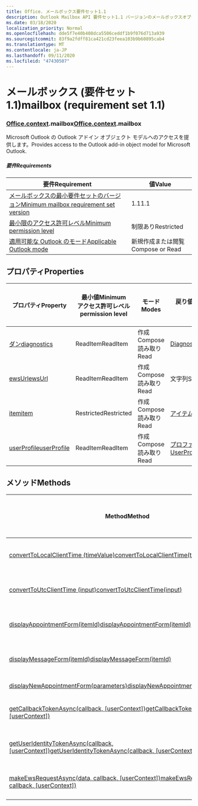 ```yaml
---
title: Office. メールボックス要件セット1.1
description: Outlook Mailbox API 要件セット1.1 バージョンのメールボックスオブジェクトモデル。
ms.date: 03/18/2020
localization_priority: Normal
ms.openlocfilehash: dde5f7e40b408dca5506ceddf1b9f076d713a939
ms.sourcegitcommit: 83f9a2fdff81ca421cd23feea103b9b60895cab4
ms.translationtype: MT
ms.contentlocale: ja-JP
ms.lasthandoff: 09/11/2020
ms.locfileid: "47430507"
---
```

# <a name="mailbox-requirement-set-11"></a><span data-ttu-id="4b638-103">メールボックス (要件セット 1.1)</span><span class="sxs-lookup"><span data-stu-id="4b638-103">mailbox (requirement set 1.1)</span></span>

### <a name="officecontextmailbox"></a><span data-ttu-id="4b638-104">[Office](office.md)[.context](office.context.md).mailbox</span><span class="sxs-lookup"><span data-stu-id="4b638-104">[Office](office.md)[.context](office.context.md).mailbox</span></span>

<span data-ttu-id="4b638-105">Microsoft Outlook の Outlook アドイン オブジェクト モデルへのアクセスを提供します。</span><span class="sxs-lookup"><span data-stu-id="4b638-105">Provides access to the Outlook add-in object model for Microsoft Outlook.</span></span>

##### <a name="requirements"></a><span data-ttu-id="4b638-106">要件</span><span class="sxs-lookup"><span data-stu-id="4b638-106">Requirements</span></span>

|<span data-ttu-id="4b638-107">要件</span><span class="sxs-lookup"><span data-stu-id="4b638-107">Requirement</span></span>| <span data-ttu-id="4b638-108">値</span><span class="sxs-lookup"><span data-stu-id="4b638-108">Value</span></span>|
|---|---|
|[<span data-ttu-id="4b638-109">メールボックスの最小要件セットのバージョン</span><span class="sxs-lookup"><span data-stu-id="4b638-109">Minimum mailbox requirement set version</span></span>](../../requirement-sets/outlook-api-requirement-sets.md)| <span data-ttu-id="4b638-110">1.1</span><span class="sxs-lookup"><span data-stu-id="4b638-110">1.1</span></span>|
|[<span data-ttu-id="4b638-111">最小限のアクセス許可レベル</span><span class="sxs-lookup"><span data-stu-id="4b638-111">Minimum permission level</span></span>](../../../outlook/understanding-outlook-add-in-permissions.md)| <span data-ttu-id="4b638-112">制限あり</span><span class="sxs-lookup"><span data-stu-id="4b638-112">Restricted</span></span>|
|[<span data-ttu-id="4b638-113">適用可能な Outlook のモード</span><span class="sxs-lookup"><span data-stu-id="4b638-113">Applicable Outlook mode</span></span>](../../../outlook/outlook-add-ins-overview.md#extension-points)| <span data-ttu-id="4b638-114">新規作成または閲覧</span><span class="sxs-lookup"><span data-stu-id="4b638-114">Compose or Read</span></span>|

## <a name="properties"></a><span data-ttu-id="4b638-115">プロパティ</span><span class="sxs-lookup"><span data-stu-id="4b638-115">Properties</span></span>

| <span data-ttu-id="4b638-116">プロパティ</span><span class="sxs-lookup"><span data-stu-id="4b638-116">Property</span></span> | <span data-ttu-id="4b638-117">最小値</span><span class="sxs-lookup"><span data-stu-id="4b638-117">Minimum</span></span><br><span data-ttu-id="4b638-118">アクセス許可レベル</span><span class="sxs-lookup"><span data-stu-id="4b638-118">permission level</span></span> | <span data-ttu-id="4b638-119">モード</span><span class="sxs-lookup"><span data-stu-id="4b638-119">Modes</span></span> | <span data-ttu-id="4b638-120">戻り値の種類</span><span class="sxs-lookup"><span data-stu-id="4b638-120">Return type</span></span> | <span data-ttu-id="4b638-121">最小値</span><span class="sxs-lookup"><span data-stu-id="4b638-121">Minimum</span></span><br><span data-ttu-id="4b638-122">要件セット</span><span class="sxs-lookup"><span data-stu-id="4b638-122">requirement set</span></span> |
|---|---|---|---|:---:|
| [<span data-ttu-id="4b638-123">ダン</span><span class="sxs-lookup"><span data-stu-id="4b638-123">diagnostics</span></span>](/javascript/api/outlook/office.mailbox?view=outlook-js-1.1&preserve-view=true#diagnostics) | <span data-ttu-id="4b638-124">ReadItem</span><span class="sxs-lookup"><span data-stu-id="4b638-124">ReadItem</span></span> | <span data-ttu-id="4b638-125">作成</span><span class="sxs-lookup"><span data-stu-id="4b638-125">Compose</span></span><br><span data-ttu-id="4b638-126">読み取り</span><span class="sxs-lookup"><span data-stu-id="4b638-126">Read</span></span> | [<span data-ttu-id="4b638-127">Diagnostics</span><span class="sxs-lookup"><span data-stu-id="4b638-127">Diagnostics</span></span>](/javascript/api/outlook/office.diagnostics?view=outlook-js-1.1&preserve-view=true) | [<span data-ttu-id="4b638-128">1.1</span><span class="sxs-lookup"><span data-stu-id="4b638-128">1.1</span></span>](../requirement-set-1.1/outlook-requirement-set-1.1.md) |
| [<span data-ttu-id="4b638-129">ewsUrl</span><span class="sxs-lookup"><span data-stu-id="4b638-129">ewsUrl</span></span>](/javascript/api/outlook/office.mailbox?view=outlook-js-1.1&preserve-view=true#ewsurl) | <span data-ttu-id="4b638-130">ReadItem</span><span class="sxs-lookup"><span data-stu-id="4b638-130">ReadItem</span></span> | <span data-ttu-id="4b638-131">作成</span><span class="sxs-lookup"><span data-stu-id="4b638-131">Compose</span></span><br><span data-ttu-id="4b638-132">読み取り</span><span class="sxs-lookup"><span data-stu-id="4b638-132">Read</span></span> | <span data-ttu-id="4b638-133">文字列</span><span class="sxs-lookup"><span data-stu-id="4b638-133">String</span></span> | [<span data-ttu-id="4b638-134">1.1</span><span class="sxs-lookup"><span data-stu-id="4b638-134">1.1</span></span>](../requirement-set-1.1/outlook-requirement-set-1.1.md) |
| [<span data-ttu-id="4b638-135">item</span><span class="sxs-lookup"><span data-stu-id="4b638-135">item</span></span>](office.context.mailbox.item.md) | <span data-ttu-id="4b638-136">Restricted</span><span class="sxs-lookup"><span data-stu-id="4b638-136">Restricted</span></span> | <span data-ttu-id="4b638-137">作成</span><span class="sxs-lookup"><span data-stu-id="4b638-137">Compose</span></span><br><span data-ttu-id="4b638-138">読み取り</span><span class="sxs-lookup"><span data-stu-id="4b638-138">Read</span></span> | [<span data-ttu-id="4b638-139">アイテム</span><span class="sxs-lookup"><span data-stu-id="4b638-139">Item</span></span>](/javascript/api/outlook/office.item?view=outlook-js-1.1&preserve-view=true) | [<span data-ttu-id="4b638-140">1.1</span><span class="sxs-lookup"><span data-stu-id="4b638-140">1.1</span></span>](../requirement-set-1.1/outlook-requirement-set-1.1.md) |
| [<span data-ttu-id="4b638-141">userProfile</span><span class="sxs-lookup"><span data-stu-id="4b638-141">userProfile</span></span>](/javascript/api/outlook/office.mailbox?view=outlook-js-1.1&preserve-view=true#userprofile) | <span data-ttu-id="4b638-142">ReadItem</span><span class="sxs-lookup"><span data-stu-id="4b638-142">ReadItem</span></span> | <span data-ttu-id="4b638-143">作成</span><span class="sxs-lookup"><span data-stu-id="4b638-143">Compose</span></span><br><span data-ttu-id="4b638-144">読み取り</span><span class="sxs-lookup"><span data-stu-id="4b638-144">Read</span></span> | [<span data-ttu-id="4b638-145">プロファイル</span><span class="sxs-lookup"><span data-stu-id="4b638-145">UserProfile</span></span>](/javascript/api/outlook/office.userprofile?view=outlook-js-1.1&preserve-view=true) | [<span data-ttu-id="4b638-146">1.1</span><span class="sxs-lookup"><span data-stu-id="4b638-146">1.1</span></span>](../requirement-set-1.1/outlook-requirement-set-1.1.md) |

## <a name="methods"></a><span data-ttu-id="4b638-147">メソッド</span><span class="sxs-lookup"><span data-stu-id="4b638-147">Methods</span></span>

| <span data-ttu-id="4b638-148">Method</span><span class="sxs-lookup"><span data-stu-id="4b638-148">Method</span></span> | <span data-ttu-id="4b638-149">最小値</span><span class="sxs-lookup"><span data-stu-id="4b638-149">Minimum</span></span><br><span data-ttu-id="4b638-150">アクセス許可レベル</span><span class="sxs-lookup"><span data-stu-id="4b638-150">permission level</span></span> | <span data-ttu-id="4b638-151">モード</span><span class="sxs-lookup"><span data-stu-id="4b638-151">Modes</span></span> | <span data-ttu-id="4b638-152">最小値</span><span class="sxs-lookup"><span data-stu-id="4b638-152">Minimum</span></span><br><span data-ttu-id="4b638-153">要件セット</span><span class="sxs-lookup"><span data-stu-id="4b638-153">requirement set</span></span> |
|---|---|---|:---:|
| [<span data-ttu-id="4b638-154">convertToLocalClientTime (timeValue)</span><span class="sxs-lookup"><span data-stu-id="4b638-154">convertToLocalClientTime(timeValue)</span></span>](/javascript/api/outlook/office.mailbox?view=outlook-js-1.1&preserve-view=true#converttolocalclienttime-timevalue-) | <span data-ttu-id="4b638-155">ReadItem</span><span class="sxs-lookup"><span data-stu-id="4b638-155">ReadItem</span></span> | <span data-ttu-id="4b638-156">作成</span><span class="sxs-lookup"><span data-stu-id="4b638-156">Compose</span></span><br><span data-ttu-id="4b638-157">読み取り</span><span class="sxs-lookup"><span data-stu-id="4b638-157">Read</span></span> | [<span data-ttu-id="4b638-158">1.1</span><span class="sxs-lookup"><span data-stu-id="4b638-158">1.1</span></span>](../requirement-set-1.1/outlook-requirement-set-1.1.md) |
| [<span data-ttu-id="4b638-159">convertToUtcClientTime (input)</span><span class="sxs-lookup"><span data-stu-id="4b638-159">convertToUtcClientTime(input)</span></span>](/javascript/api/outlook/office.mailbox?view=outlook-js-1.1&preserve-view=true#converttoutcclienttime-input-) | <span data-ttu-id="4b638-160">ReadItem</span><span class="sxs-lookup"><span data-stu-id="4b638-160">ReadItem</span></span> | <span data-ttu-id="4b638-161">作成</span><span class="sxs-lookup"><span data-stu-id="4b638-161">Compose</span></span><br><span data-ttu-id="4b638-162">読み取り</span><span class="sxs-lookup"><span data-stu-id="4b638-162">Read</span></span> | [<span data-ttu-id="4b638-163">1.1</span><span class="sxs-lookup"><span data-stu-id="4b638-163">1.1</span></span>](../requirement-set-1.1/outlook-requirement-set-1.1.md) |
| [<span data-ttu-id="4b638-164">displayAppointmentForm(itemId)</span><span class="sxs-lookup"><span data-stu-id="4b638-164">displayAppointmentForm(itemId)</span></span>](/javascript/api/outlook/office.mailbox?view=outlook-js-1.1&preserve-view=true#displayappointmentform-itemid-) | <span data-ttu-id="4b638-165">ReadItem</span><span class="sxs-lookup"><span data-stu-id="4b638-165">ReadItem</span></span> | <span data-ttu-id="4b638-166">作成</span><span class="sxs-lookup"><span data-stu-id="4b638-166">Compose</span></span><br><span data-ttu-id="4b638-167">読み取り</span><span class="sxs-lookup"><span data-stu-id="4b638-167">Read</span></span> | [<span data-ttu-id="4b638-168">1.1</span><span class="sxs-lookup"><span data-stu-id="4b638-168">1.1</span></span>](../requirement-set-1.1/outlook-requirement-set-1.1.md) |
| [<span data-ttu-id="4b638-169">displayMessageForm(itemId)</span><span class="sxs-lookup"><span data-stu-id="4b638-169">displayMessageForm(itemId)</span></span>](/javascript/api/outlook/office.mailbox?view=outlook-js-1.1&preserve-view=true#displaymessageform-itemid-) | <span data-ttu-id="4b638-170">ReadItem</span><span class="sxs-lookup"><span data-stu-id="4b638-170">ReadItem</span></span> | <span data-ttu-id="4b638-171">作成</span><span class="sxs-lookup"><span data-stu-id="4b638-171">Compose</span></span><br><span data-ttu-id="4b638-172">読み取り</span><span class="sxs-lookup"><span data-stu-id="4b638-172">Read</span></span> | [<span data-ttu-id="4b638-173">1.1</span><span class="sxs-lookup"><span data-stu-id="4b638-173">1.1</span></span>](../requirement-set-1.1/outlook-requirement-set-1.1.md) |
| [<span data-ttu-id="4b638-174">displayNewAppointmentForm(parameters)</span><span class="sxs-lookup"><span data-stu-id="4b638-174">displayNewAppointmentForm(parameters)</span></span>](/javascript/api/outlook/office.mailbox?view=outlook-js-1.1&preserve-view=true#displaynewappointmentform-parameters-) | <span data-ttu-id="4b638-175">ReadItem</span><span class="sxs-lookup"><span data-stu-id="4b638-175">ReadItem</span></span> | <span data-ttu-id="4b638-176">読み取り</span><span class="sxs-lookup"><span data-stu-id="4b638-176">Read</span></span> | [<span data-ttu-id="4b638-177">1.1</span><span class="sxs-lookup"><span data-stu-id="4b638-177">1.1</span></span>](../requirement-set-1.1/outlook-requirement-set-1.1.md) |
| <span data-ttu-id="4b638-178">[getCallbackTokenAsync(callback, [userContext])](/javascript/api/outlook/office.mailbox?view=outlook-js-1.1&preserve-view=true#getcallbacktokenasync-callback--usercontext-)</span><span class="sxs-lookup"><span data-stu-id="4b638-178">[getCallbackTokenAsync(callback, [userContext])](/javascript/api/outlook/office.mailbox?view=outlook-js-1.1&preserve-view=true#getcallbacktokenasync-callback--usercontext-)</span></span> | <span data-ttu-id="4b638-179">ReadItem</span><span class="sxs-lookup"><span data-stu-id="4b638-179">ReadItem</span></span> | <span data-ttu-id="4b638-180">作成</span><span class="sxs-lookup"><span data-stu-id="4b638-180">Compose</span></span><br><span data-ttu-id="4b638-181">読み取り</span><span class="sxs-lookup"><span data-stu-id="4b638-181">Read</span></span> | [<span data-ttu-id="4b638-182">1.3</span><span class="sxs-lookup"><span data-stu-id="4b638-182">1.3</span></span>](../requirement-set-1.3/outlook-requirement-set-1.3.md)<br>[<span data-ttu-id="4b638-183">1.1</span><span class="sxs-lookup"><span data-stu-id="4b638-183">1.1</span></span>](../requirement-set-1.1/outlook-requirement-set-1.1.md) |
| <span data-ttu-id="4b638-184">[getUserIdentityTokenAsync(callback, [userContext])](/javascript/api/outlook/office.mailbox?view=outlook-js-1.1&preserve-view=true#getuseridentitytokenasync-callback--usercontext-)</span><span class="sxs-lookup"><span data-stu-id="4b638-184">[getUserIdentityTokenAsync(callback, [userContext])](/javascript/api/outlook/office.mailbox?view=outlook-js-1.1&preserve-view=true#getuseridentitytokenasync-callback--usercontext-)</span></span> | <span data-ttu-id="4b638-185">ReadItem</span><span class="sxs-lookup"><span data-stu-id="4b638-185">ReadItem</span></span> | <span data-ttu-id="4b638-186">作成</span><span class="sxs-lookup"><span data-stu-id="4b638-186">Compose</span></span><br><span data-ttu-id="4b638-187">読み取り</span><span class="sxs-lookup"><span data-stu-id="4b638-187">Read</span></span> | [<span data-ttu-id="4b638-188">1.1</span><span class="sxs-lookup"><span data-stu-id="4b638-188">1.1</span></span>](../requirement-set-1.1/outlook-requirement-set-1.1.md) |
| <span data-ttu-id="4b638-189">[makeEwsRequestAsync(data, callback, [userContext])](/javascript/api/outlook/office.mailbox?view=outlook-js-1.1&preserve-view=true#makeewsrequestasync-data--callback--usercontext-)</span><span class="sxs-lookup"><span data-stu-id="4b638-189">[makeEwsRequestAsync(data, callback, [userContext])](/javascript/api/outlook/office.mailbox?view=outlook-js-1.1&preserve-view=true#makeewsrequestasync-data--callback--usercontext-)</span></span> | <span data-ttu-id="4b638-190">ReadWriteMailbox</span><span class="sxs-lookup"><span data-stu-id="4b638-190">ReadWriteMailbox</span></span> | <span data-ttu-id="4b638-191">作成</span><span class="sxs-lookup"><span data-stu-id="4b638-191">Compose</span></span><br><span data-ttu-id="4b638-192">読み取り</span><span class="sxs-lookup"><span data-stu-id="4b638-192">Read</span></span> | [<span data-ttu-id="4b638-193">1.1</span><span class="sxs-lookup"><span data-stu-id="4b638-193">1.1</span></span>](../requirement-set-1.1/outlook-requirement-set-1.1.md) |
